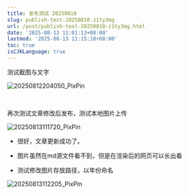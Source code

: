 ```yaml
---
title: 发布测试 20250810
slug: publish-test-20250810-z1ty3mg
url: /post/publish-test-20250810-z1ty3mg.html
date: '2025-08-13 11:01:13+08:00'
lastmod: '2025-08-13 11:15:18+08:00'
toc: true
isCJKLanguage: true
---
```






测试截图与文字 

![20250812204050_PixPin](https://cdn.jsdelivr.net/gh/tabortao/imagebed/2025/20250812204436189.webp)

‍

再次测试文章修改后发布，测试本地图片上传

![20250813111720_PixPin](/images/2025/20250813111720_PixPin-20250813111722-ae3rgbw.jpg)

- 很好，文章更新成功了。
- 图片虽然在md源文件看不到，但是在渲染后的网页可以长出看

- 测试修改图片存放路径，以年份命名

![20250813112205_PixPin](/images/2025/20250813112205_PixPin-20250813112207-354wusv.jpg)

‍
